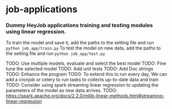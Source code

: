 # job-applications


### Dummy HeyJob applications training and testing modules using linear regression.

To train the model and save it, add the paths to the setting file and run `python job_app/train.py`
To test the model on new data, add the paths to the setting file and run `python job_app/test.py`



TODO: Use multiple models, evaluate and select the best model
TODO: Fine tune the selected model
TODO: Add unit tests
TODO: Add Doc strings
TODO: Enhance the program
TODO: To extend this to run every day, We can add a cronjob or celery to run tasks to collects up-to-date data and train
TODO: Consider using spark streaming linear regression to updating the parameters of the model as new data arrives.
TODO: https://spark.apache.org/docs/2.2.0/mllib-linear-methods.html#streaming-linear-regression

